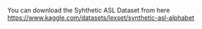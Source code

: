 You can download the Syhthetic ASL Dataset from here
https://www.kaggle.com/datasets/lexset/synthetic-asl-alphabet
